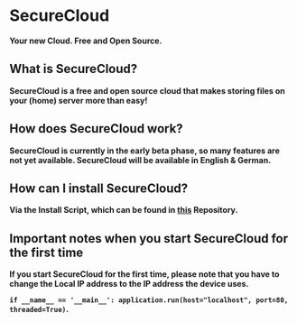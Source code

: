 # SecureCloud
<b> Your new Cloud. Free and Open Source.

## What is SecureCloud?
SecureCloud is a free and open source cloud that makes storing files on your (home) server more than easy!

## How does SecureCloud work? 
SecureCloud is currently in the early beta phase, so many features are not yet available. 
SecureCloud will be available in English & German.

## How can I install SecureCloud?
Via the Install Script, which can be found in [this](https://github.com/Strawberry-Software-Industries/Install-SecureCloud) Repository. 

## Important notes when you start SecureCloud for the first time
If you start SecureCloud for the first time, please note that you have to change the Local IP address to the IP address the device uses. 

`if __name__ == '__main__':
    application.run(host="localhost", port=80, threaded=True)`.
